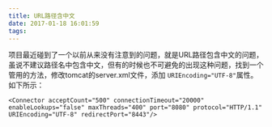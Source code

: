```yaml
---
title: URL路径含中文
date: 2017-01-18 16:01:59
tags:
---
```


项目最近碰到了一个以前从来没有注意到的问题，就是URL路径包含中文的问题，虽说不建议路径名中包含中文，但有的时候也不可避免的出现这种问题，找到一个管用的方法，修改tomcat的server.xml文件，添加 `URIEncoding="UTF-8"`属性。如下所示：

    <Connector acceptCount="500" connectionTimeout="20000" enableLookups="false" maxThreads="400" port="8080" protocol="HTTP/1.1" URIEncoding="UTF-8" redirectPort="8443"/>